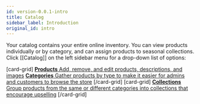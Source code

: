 ```yaml
---
id: version-0.0.1-intro
title: Catalog
sidebar_label: Introduction
original_id: intro
---
```


Your catalog contains your entire online inventory. You can view products individually or by category, and can assign products to seasonal collections. Click [[Catalog]] on the left sidebar menu for a drop-down list of options:

[card-grid]
[**Products** Add, remove, and edit products, descriptions, and images](/mw-docs/docs/dashboard/catalog/products)
[**Categories** Gather products by type to make it easier for admins and customers to browse the store](/mw-docs/docs/dashboard/catalog/categories)
[/card-grid]
[card-grid]
[**Collections** Group products from the same or different categories into collections that encourage upselling](/mw-docs/docs/dashboard/catalog/collections)
[/card-grid]

